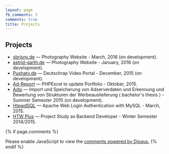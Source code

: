 ```yaml
---
layout: page
fb_comments: 3
comments: true
title: Projects
---
```


## Projects

- [sbrisny.de](http://www.sbrisny.de/) — Photography Website - March, 2016 (on development).
- [astrid-garth.de](http://www.astrid-garth.de/) — Photography Website -  January, 2016 (on development).
- [Pushatv.de](http://cescgie.github.io/nwjs-pushatvde/) — Deutschrap Video Portal - December, 2015 (on development).
- [Ad-Report](https://github.com/cescgie/netpoint_excel) — PHPExcel to update Portfolio - Oktober, 2015.
- [Adsi](https://github.com/cescgie/pustapu) — Import und Speicherung von Adserverdaten und Erkennung und Bewertung von Strukturen der Werbeauslieferung ( bachelor's thesis ) - Summer Semester 2015 (on development).
- [HtpwdSQL](https://github.com/cescgie/Password-Protection-Using-MySQL) — Apache Web Login Authentication with MySQL - March, 2015.
- [HTW Plus](https://plus.f4.htw-berlin.de/) — Project Study as Backend Developer - Winter Semester 2014/2015.

{% if page.comments %}
<div id="disqus_thread"></div>
<script>

/**
 *  RECOMMENDED CONFIGURATION VARIABLES: EDIT AND UNCOMMENT THE SECTION BELOW TO INSERT DYNAMIC VALUES FROM YOUR PLATFORM OR CMS.
 *  LEARN WHY DEFINING THESE VARIABLES IS IMPORTANT: https://disqus.com/admin/universalcode/#configuration-variables */
/*
var disqus_config = function () {
    this.page.url = PAGE_URL;  // Replace PAGE_URL with your page's canonical URL variable
    this.page.identifier = PAGE_IDENTIFIER; // Replace PAGE_IDENTIFIER with your page's unique identifier variable
};
*/
(function() { // DON'T EDIT BELOW THIS LINE
    var d = document, s = d.createElement('script');
    s.src = '//cescgie-github-io.disqus.com/embed.js';
    s.setAttribute('data-timestamp', +new Date());
    (d.head || d.body).appendChild(s);
})();
</script>
<noscript>Please enable JavaScript to view the <a href="https://disqus.com/?ref_noscript">comments powered by Disqus.</a></noscript>
{% endif %}
